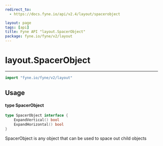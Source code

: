 ```yaml
---
redirect_to:
  - https://docs.fyne.io/api/v2.4/layout/spacerobject

layout: page
tags: [api]
title: Fyne API "layout.SpacerObject"
package: fyne.io/fyne/v2/layout
---
```

# layout.SpacerObject
---

```go
import "fyne.io/fyne/v2/layout"
```

## Usage

#### type SpacerObject

```go
type SpacerObject interface {
	ExpandVertical() bool
	ExpandHorizontal() bool
}
```

SpacerObject is any object that can be used to space out child objects
